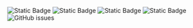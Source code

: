 ![Static Badge](https://img.shields.io/badge/blacklists-60-000000) ![Static Badge](https://img.shields.io/badge/blacklisted-2690263-cc0000) ![Static Badge](https://img.shields.io/badge/whitelisted-2244-00CC00) ![Static Badge](https://img.shields.io/badge/streaming_blacklist-28107-000000) ![GitHub issues](https://img.shields.io/github/issues/fabriziosalmi/blacklists)
